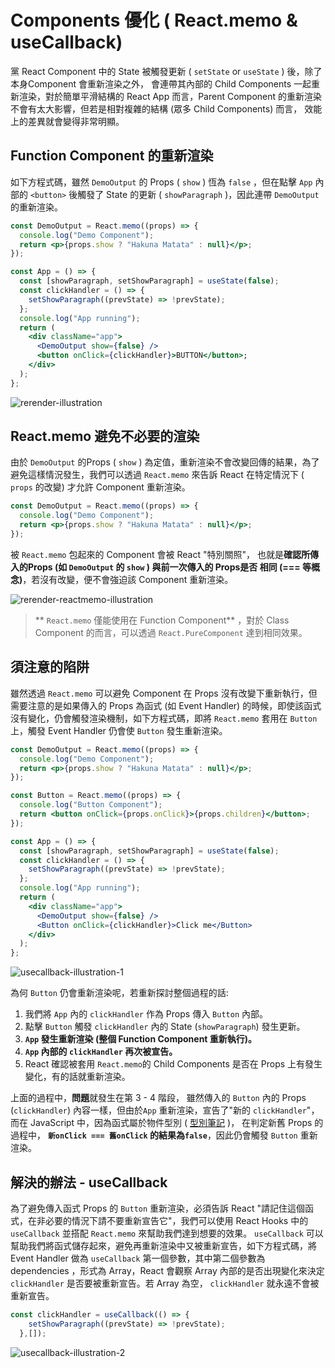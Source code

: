 # Components 優化 ( React.memo & useCallback)

黨 React Component 中的 State 被觸發更新 ( `setState` or `useState` ) 後，除了本身Component 會重新渲染之外， 會連帶其內部的 Child Components 一起重新渲染，對於簡單平滑結構的 React App 而言，Parent Component 的重新渲染不會有太大影響，但若是相對複雜的結構 (眾多 Child Components) 而言， 效能上的差異就會變得非常明顯。

## Function Component 的重新渲染

如下方程式碼，雖然 `DemoOutput` 的 Props ( `show` ) 恆為 `false` ，但在點擊 `App` 內部的 `<button>` 後觸發了 State 的更新 ( `showParagraph` )，因此連帶 `DemoOutput` 的重新渲染。

```jsx
const DemoOutput = React.memo((props) => {
  console.log("Demo Component");
  return <p>{props.show ? "Hakuna Matata" : null}</p>;
});

const App = () => {
  const [showParagraph, setShowParagraph] = useState(false);
  const clickHandler = () => {
    setShowParagraph((prevState) => !prevState);
  };
  console.log("App running");
  return (
    <div className="app">
      <DemoOutput show={false} />
      <button onClick={clickHandler}>BUTTON</button>;
    </div>
  );
};
```

![rerender-illustration](https://github.com/ChiuWeiChung/IMGTANK/blob/main/react/rerender-illustration-1.gif?raw=true)

## **React.memo** 避免不必要的渲染

由於 `DemoOutput` 的Props ( `show` ) 為定值，重新渲染不會改變回傳的結果，為了避免這樣情況發生，我們可以透過 `React.memo` 來告訴 React 在特定情況下 ( `props` 的改變) 才允許 Component 重新渲染。

```jsx
const DemoOutput = React.memo((props) => {
  console.log("Demo Component");
  return <p>{props.show ? "Hakuna Matata" : null}</p>;
});
```

被 `React.memo` 包起來的 Component 會被 React "特別關照"， 也就是**確認所傳入的Props (如 `DemoOutput` 的 `show` ) 與前一次傳入的 Props是否
相同 (=== 等概念)**，若沒有改變，便不會強迫該 Component 重新渲染。

![rerender-reactmemo-illustration](https://github.com/ChiuWeiChung/IMGTANK/blob/main/react/rerender-illustration-2.gif?raw=true)

> ** `React.memo` 僅能使用在 Function Component** ，對於 Class Component 的而言，可以透過 `React.PureComponent` 達到相同效果。

## 須注意的陷阱

雖然透過 `React.memo` 可以避免 Component 在 Props 沒有改變下重新執行，但需要注意的是如果傳入的 Props 為函式 (如 Event Handler) 的時候，即使該函式沒有變化，仍會觸發渲染機制，如下方程式碼，即將 `React.memo` 套用在 `Button` 上，觸發 Event Handler 仍會使 `Button` 發生重新渲染。

```jsx
const DemoOutput = React.memo((props) => {
  console.log("Demo Component");
  return <p>{props.show ? "Hakuna Matata" : null}</p>;
});

const Button = React.memo((props) => {
  console.log("Button Component");
  return <button onClick={props.onClick}>{props.children}</button>;
});

const App = () => {
  const [showParagraph, setShowParagraph] = useState(false);
  const clickHandler = () => {
    setShowParagraph((prevState) => !prevState);
  };
  console.log("App running");
  return (
    <div className="app">
      <DemoOutput show={false} />
      <Button onClick={clickHandler}>Click me</Button>
    </div>
  );
};
```
![usecallback-illustration-1](https://github.com/ChiuWeiChung/IMGTANK/blob/main/react/usecallback-illustration-1.gif?raw=true)

為何 `Button` 仍會重新渲染呢，若重新探討整個過程的話:

1. 我們將 `App` 內的 `clickHandler` 作為 Props 傳入 `Button` 內部。
2. 點擊 `Button` 觸發 `clickHandler` 內的 State (`showParagraph`) 發生更新。
3. **`App` 發生重新渲染 (整個 Function Component 重新執行)。**
4.  **`App` 內部的 `clickHandler` 再次被宣告。**
5. React 確認被套用 `React.memo`的 Child Components 是否在 Props 上有發生變化，有的話就重新渲染。

上面的過程中，**問題**就發生在第 3 - 4 階段，
雖然傳入的 `Button` 內的 Props (`clickHandler`) 內容一樣，但由於`App` 重新渲染，宣告了"新的 `clickHandler`"，而在 JavaScript 中，因為函式屬於物件型別 ( [型別筆記](https://github.com/ChiuWeiChung/notes-markdown/blob/main/javascript/KnowJs/primitive-object-type.markdown) )， 在判定新舊 Props 的過程中， **`新onClick === 舊onClick` 的結果為`false`**，因此仍會觸發 `Button` 重新渲染。


## 解決的辦法 - **useCallback**

為了避免傳入函式 Props 的 `Button` 重新渲染，必須告訴 React "請記住這個函式，在非必要的情況下請不要重新宣告它"，我們可以使用 React Hooks 中的 `useCallback` 並搭配 `React.memo` 來幫助我們達到想要的效果。 `useCallback` 可以幫助我們將函式儲存起來，避免再重新渲染中又被重新宣告，如下方程式碼，將 Event Handler 做為 `useCallback` 第一個參數，其中第二個參數為 dependencies ，形式為 Array，React 會觀察 Array 內部的是否出現變化來決定 `clickHandler` 是否要被重新宣告。若 Array 為空， `clickHandler` 就永遠不會被重新宣告。

```jsx
const clickHandler = useCallback(() => {
    setShowParagraph((prevState) => !prevState);
  },[]);
```
![usecallback-illustration-2](https://github.com/ChiuWeiChung/IMGTANK/blob/main/react/usecallback-illustration-2.gif?raw=true)




